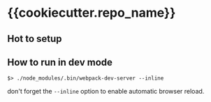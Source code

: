 # {{cookiecutter.repo_name}} #

## Hot to setup ##

## How to run in dev mode ##

```
$> ./node_modules/.bin/webpack-dev-server --inline
```

don't forget the `--inline` option to enable automatic browser reload.
